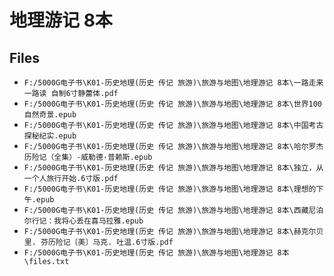 # 地理游记 8本

## Files

- `F:/5000G电子书\K01-历史地理(历史 传记 旅游)\旅游与地图\地理游记 8本\一路走来一路读 自制6寸静蕾体.pdf`
- `F:/5000G电子书\K01-历史地理(历史 传记 旅游)\旅游与地图\地理游记 8本\世界100自然奇景.epub`
- `F:/5000G电子书\K01-历史地理(历史 传记 旅游)\旅游与地图\地理游记 8本\中国考古探秘纪实.epub`
- `F:/5000G电子书\K01-历史地理(历史 传记 旅游)\旅游与地图\地理游记 8本\哈尔罗杰历险记（全集）-威勒德·普赖斯.epub`
- `F:/5000G电子书\K01-历史地理(历史 传记 旅游)\旅游与地图\地理游记 8本\独立，从一个人旅行开始.6寸版.pdf`
- `F:/5000G电子书\K01-历史地理(历史 传记 旅游)\旅游与地图\地理游记 8本\理想的下午.epub`
- `F:/5000G电子书\K01-历史地理(历史 传记 旅游)\旅游与地图\地理游记 8本\西藏尼泊尔行记：我将心丢在喜马拉雅.epub`
- `F:/5000G电子书\K01-历史地理(历史 传记 旅游)\旅游与地图\地理游记 8本\赫克尔贝里. 芬历险记〔美〕马克. 吐温.6寸版.pdf`
- `F:/5000G电子书\K01-历史地理(历史 传记 旅游)\旅游与地图\地理游记 8本\files.txt`
